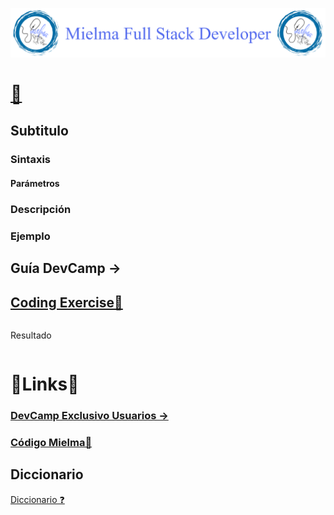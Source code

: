 ![Logo_Encabezado](https://github.com/ElizabethMaranon/JS_Programaci-n_Promesas/blob/6c09699b65d7217610ec35124056749908dbc7f0/image/Logo_Encabezado.png)

# [🔗]()

## Subtitulo

### Sintaxis

#### Parámetros

### Descripción

### Ejemplo

## Guía DevCamp → 


## [Coding Exercise🔗]()

```js
```
Resultado
```js
```

# 🔗Links🔗

### [DevCamp Exclusivo Usuarios → ]() 

### [Código Mielma🔗]()

## Diccionario

[Diccionario ❓]()
